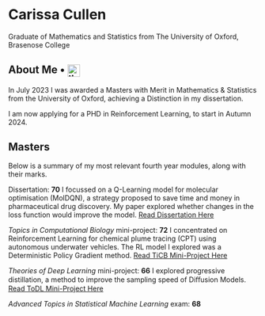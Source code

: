 # Carissa Cullen
Graduate of Mathematics and Statistics from The University of Oxford, Brasenose College  

## About Me • <a href="https://www.linkedin.com/in/carissa-cullen-3015a61b7/" target="blank"><img align="center" src="https://user-images.githubusercontent.com/88904952/234979284-68c11d7f-1acc-4f0c-ac78-044e1037d7b0.png" alt="linkedin" height="25" width="25" /></a>

In July 2023 I was awarded a Masters with Merit in Mathematics & Statistics from the University of Oxford, achieving a Distinction in my dissertation. 

I am now applying for a PHD in Reinforcement Learning, to start in Autumn 2024.

## Masters 
Below is a summary of my most relevant fourth year modules, along with their marks.

Dissertation: **70** I focussed on a Q-Learning model for molecular optimisation (MolDQN), a strategy proposed to save time and money in pharmaceutical drug discovery. My paper explored whether changes in the loss function would improve the model. [Read Dissertation Here](https://github.com/carissacullen/carissacullen/blob/main/Dissertation-Final.pdf)

*Topics in Computational Biology* mini-project: **72** I concentrated on Reinforcement Learning for chemical plume tracing (CPT) using autonomous underwater vehicles. The RL model I explored was a Deterministic Policy Gradient method. [Read TiCB Mini-Project Here](https://github.com/carissacullen/carissacullen/blob/main/TopicsInComputationalBiology-Final.pdf)

*Theories of Deep Learning* mini-project: **66** I explored progressive distillation, a method to improve the sampling speed of Diﬀusion Models. [Read ToDL Mini-Project Here](https://github.com/carissacullen/carissacullen/blob/main/TheoriesOfDeepLearning-Final.pdf)

*Advanced Topics in Statistical Machine Learning* exam: **68**
